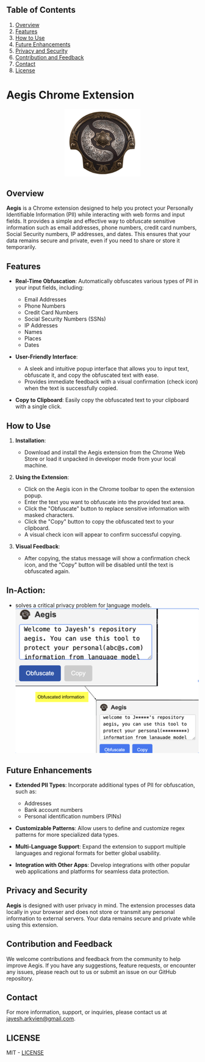 ## Table of Contents

1. [Overview](#overview)
2. [Features](#features)
3. [How to Use](#how-to-use)
4. [Future Enhancements](#future-enhancements)
5. [Privacy and Security](#privacy-and-security)
6. [Contribution and Feedback](#contribution-and-feedback)
7. [Contact](#contact)
8. [License](#license)

# Aegis Chrome Extension

<p align="center"> <img src="./aegis.png" alt="Aegis Logo" width="200" /> </p>

## Overview

**Aegis** is a Chrome extension designed to help you protect your Personally Identifiable Information (PII) while interacting with web forms and input fields. It provides a simple and effective way to obfuscate sensitive information such as email addresses, phone numbers, credit card numbers, Social Security numbers, IP addresses, and dates. This ensures that your data remains secure and private, even if you need to share or store it temporarily.

## Features

- **Real-Time Obfuscation**: Automatically obfuscates various types of PII in your input fields, including:

  - Email Addresses
  - Phone Numbers
  - Credit Card Numbers
  - Social Security Numbers (SSNs)
  - IP Addresses
  - Names
  - Places
  - Dates

- **User-Friendly Interface**:

  - A sleek and intuitive popup interface that allows you to input text, obfuscate it, and copy the obfuscated text with ease.
  - Provides immediate feedback with a visual confirmation (check icon) when the text is successfully copied.

- **Copy to Clipboard**: Easily copy the obfuscated text to your clipboard with a single click.

## How to Use

1. **Installation**:

   - Download and install the Aegis extension from the Chrome Web Store or load it unpacked in developer mode from your local machine.

2. **Using the Extension**:

   - Click on the Aegis icon in the Chrome toolbar to open the extension popup.
   - Enter the text you want to obfuscate into the provided text area.
   - Click the "Obfuscate" button to replace sensitive information with masked characters.
   - Click the "Copy" button to copy the obfuscated text to your clipboard.
   - A visual check icon will appear to confirm successful copying.

3. **Visual Feedback**:
   - After copying, the status message will show a confirmation check icon, and the "Copy" button will be disabled until the text is obfuscated again.

## In-Action:

- solves a critical privacy problem for language models.
  ![In action](/images/inaction.png "working demo")

## Future Enhancements

- **Extended PII Types**: Incorporate additional types of PII for obfuscation, such as:
  - Addresses
  - Bank account numbers
  - Personal identification numbers (PINs)
- **Customizable Patterns**: Allow users to define and customize regex patterns for more specialized data types.

- **Multi-Language Support**: Expand the extension to support multiple languages and regional formats for better global usability.

- **Integration with Other Apps**: Develop integrations with other popular web applications and platforms for seamless data protection.

## Privacy and Security

**Aegis** is designed with user privacy in mind. The extension processes data locally in your browser and does not store or transmit any personal information to external servers. Your data remains secure and private while using this extension.

## Contribution and Feedback

We welcome contributions and feedback from the community to help improve Aegis. If you have any suggestions, feature requests, or encounter any issues, please reach out to us or submit an issue on our GitHub repository.

## Contact

For more information, support, or inquiries, please contact us at [jayesh.arkvien@gmail.com](mailto:jayesh.arkvien@gmail.com).

## LICENSE

MIT - [LICENSE](LICENSE)
